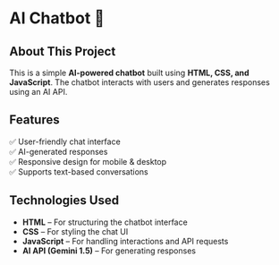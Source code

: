 # AI Chatbot 🤖  

## About This Project  
This is a simple **AI-powered chatbot** built using **HTML, CSS, and JavaScript**. The chatbot interacts with users and generates responses using an AI API.  

## Features  
✅ User-friendly chat interface  
✅ AI-generated responses  
✅ Responsive design for mobile & desktop  
✅ Supports text-based conversations  

## Technologies Used  
- **HTML** – For structuring the chatbot interface  
- **CSS** – For styling the chat UI  
- **JavaScript** – For handling interactions and API requests  
- **AI API (Gemini 1.5)** – For generating responses
